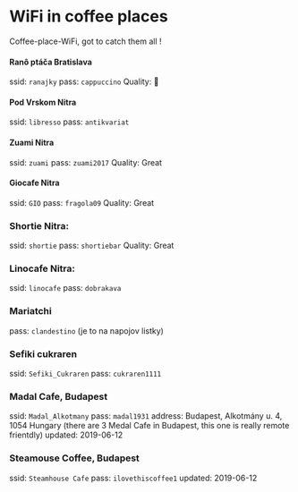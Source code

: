 # WiFi in coffee places

Coffee-place-WiFi, got to catch them all !


#### Ranô ptáča Bratislava

ssid: `ranajky`
pass: `cappuccino`
Quality: :poop:

#### Pod Vrskom Nitra

ssid: `libresso`
pass: `antikvariat`

#### Zuami Nitra

ssid: `zuami`
pass: `zuami2017`
Quality: Great

#### Giocafe Nitra

ssid: `GIO`
pass: `fragola09`
Quality: Great

### Shortie Nitra:

ssid: `shortie`
pass: `shortiebar`
Quality: Great

### Linocafe Nitra:

ssid: `linocafe`
pass: `dobrakava`

### Mariatchi

pass: `clandestino` (je to na napojov listky)

### Sefiki cukraren

ssid: `Sefiki_Cukraren`
pass: `cukraren1111`


### Madal Cafe, Budapest

ssid: `Madal_Alkotmany`
pass: `madal1931`
address: Budapest, Alkotmány u. 4, 1054 Hungary (there are 3 Medal Cafe in Budapest, this one is really remote frientdly)
updated: 2019-06-12

### Steamouse Coffee, Budapest

ssid: `Steamhouse Cafe`
pass: `ilovethiscoffee1`
updated: 2019-06-12

